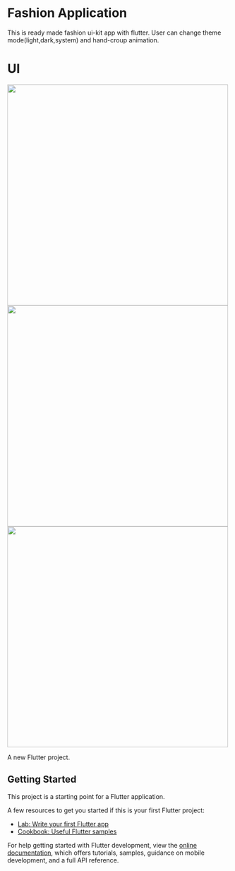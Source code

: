 # Fashion Application

This is ready made fashion ui-kit app with flutter. User can change theme mode(light,dark,system) and hand-croup animation.

# UI

<p float="left">
  <img height="500" src="https://user-images.githubusercontent.com/63788675/216717828-fe181b24-cafd-43e2-ad22-3de5a94e9e55.gif">
  <img height="500" src="https://user-images.githubusercontent.com/63788675/216717886-acb777f7-d7c2-4d05-8710-9d984df5e9bc.png">
  <img height="500"  src="https://user-images.githubusercontent.com/63788675/216717895-5e286eab-ce48-4cd9-b180-63a321a8633a.png">
  
</p>

A new Flutter project.

## Getting Started

This project is a starting point for a Flutter application.

A few resources to get you started if this is your first Flutter project:

- [Lab: Write your first Flutter app](https://docs.flutter.dev/get-started/codelab)
- [Cookbook: Useful Flutter samples](https://docs.flutter.dev/cookbook)

For help getting started with Flutter development, view the
[online documentation](https://docs.flutter.dev/), which offers tutorials,
samples, guidance on mobile development, and a full API reference.
